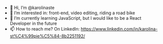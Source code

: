- 👋 Hi, I’m @karolinaste
- 👀 I’m interested in: front-end, video editing, riding a road bike 
- 🌱 I’m currently learning JavaScript, but I would like to be a React Developer in the future  
- 📫 How to reach me? On LinkedIn: https://www.linkedin.com/in/karolina-st%C4%99pie%C5%84-8b2251192/

<!---
karolinaste/karolinaste is a ✨ special ✨ repository because its `README.md` (this file) appears on your GitHub profile.
You can click the Preview link to take a look at your changes.
--->
